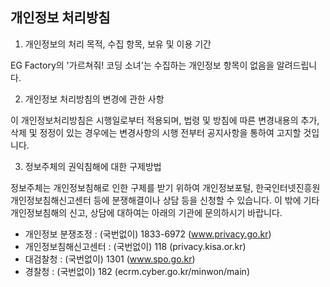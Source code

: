 ## 개인정보 처리방침

1. 개인정보의 처리 목적, 수집 항목, 보유 및 이용 기간

EG Factory의 '가르쳐줘! 코딩 소녀'는 수집하는 개인정보 항목이 없음을 알려드립니다.

2. 개인정보 처리방침의 변경에 관한 사항

이 개인정보처리방침은 시행일로부터 적용되며, 법령 및 방침에 따른 변경내용의 추가, 삭제 및 정정이 있는 경우에는 변경사항의 시행 전부터 공지사항을 통하여 고지할 것입니다.

3. 정보주체의 권익침해에 대한 구제방법

정보주체는 개인정보침해로 인한 구제를 받기 위하여 개인정보포털, 한국인터넷진흥원 개인정보침해신고센터 등에 분쟁해결이나 상담 등을 신청할 수 있습니다. 이 밖에 기타 개인정보침해의 신고, 상담에 대하여는 아래의 기관에 문의하시기 바랍니다.  

* 개인정보 분쟁조정 : (국번없이) 1833-6972 (www.privacy.go.kr)
* 개인정보침해신고센터 : (국번없이) 118 (privacy.kisa.or.kr)
* 대검찰청 : (국번없이) 1301 (www.spo.go.kr)
* 경찰청 : (국번없이) 182 (ecrm.cyber.go.kr/minwon/main)